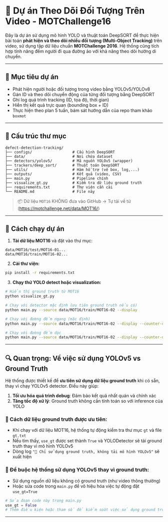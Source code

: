 # 🎯 Dự án Theo Dõi Đối Tượng Trên Video - MOTChallenge16

Đây là dự án sử dụng mô hình YOLO và thuật toán DeepSORT để thực hiện bài toán **phát hiện và theo dõi nhiều đối tượng (Multi-Object Tracking)** trên video, sử dụng tập dữ liệu chuẩn **MOTChallenge 2016**. Hệ thống cũng tích hợp tính năng đếm người đi qua đường ảo với khả năng theo dõi hướng di chuyển.

---

## 📌 Mục tiêu dự án

- Phát hiện người hoặc đối tượng trong video bằng YOLOv5/YOLOv8
- Gán ID và theo dõi chuyển động của từng đối tượng bằng DeepSORT
- Ghi log quá trình tracking (ID, tọa độ, thời gian)
- Hiển thị kết quả trực quan (bounding box + ID)
- Thực hiện theo plan 5 tuần, bám sát hướng dẫn của repo tham khảo `boxmot`

---

## 📁 Cấu trúc thư mục

```
defect-detection-tracking/
├── configs/                  # Cấu hình DeepSORT
├── data/                     # Nơi chứa dataset 
├── detectors/yolov5/         # Mã nguồn YOLOv5 (wrapper)
├── trackers/deep_sort/       # Thuật toán DeepSORT
├── utils/                    # Hàm hỗ trợ (vẽ box, log,...)
├── outputs/                  # Kết quả (video, CSV)
├── main.py                   # Pipeline chính
├── visualize_gt.py           # Kiểm tra dữ liệu ground truth
├── requirements.txt          # Thư viện cần cài
└── README.md                 # File này
```

> 📦 Dữ liệu `MOT16` KHÔNG đưa vào GitHub → Tự tải về từ (https://motchallenge.net/data/MOT16/)

---

## 🚀 Cách chạy dự án

1. **Tải dữ liệu MOT16** và đặt vào thư mục:
```
data/MOT16/test/MOT16-01...
data/MOT16/train/MOT16-02...
```

2. **Cài thư viện:**
```bash
pip install -r requirements.txt
```

3. **Chạy thử YOLO detect hoặc visualization:**
```bash
# Hiển thị ground truth từ MOT16
python visualize_gt.py

# Chạy với detector mặc định (ưu tiên ground truth nếu có)
python main.py --source data/MOT16/train/MOT16-02 --display

# Chạy với đường đếm ngang (mặc định)
python main.py --source data/MOT16/train/MOT16-02 --display --counter-direction horizontal --counter-line 0.5

# Chạy với đường đếm dọc
python main.py --source data/MOT16/train/MOT16-02 --display --counter-direction vertical --counter-line 0.1
```

---

## 🔍 Quan trọng: Về việc sử dụng YOLOv5 vs Ground Truth

Hệ thống được thiết kế để **ưu tiên sử dụng dữ liệu ground truth** khi có sẵn, thay vì chạy YOLOv5 detector. Điều này giúp:

1. **Tối ưu hóa quá trình debug**: Đảm bảo kết quả nhất quán và chính xác
2. **Tăng tốc độ xử lý**: Ground truth không cần tính toán so với inference của YOLO

### 🔄 Cách dữ liệu ground truth được ưu tiên:

- Khi chạy với dữ liệu MOT16, hệ thống tự động kiểm tra thư mục `gt` và file `gt.txt`
- Nếu tìm thấy, `use_gt` được set thành `True` và YOLODetector sẽ tải ground truth thay vì mô hình YOLOv5
- Dòng log `"📄 Chỉ sử dụng ground truth, không tải mô hình YOLOv5"` sẽ xuất hiện

### 🔧 Để buộc hệ thống sử dụng YOLOv5 thay vì ground truth:

- Sử dụng nguồn dữ liệu không có ground truth (như video thông thường)
- Hoặc sửa code trong `main.py` để vô hiệu hóa việc tự động đặt `use_gt=True`

```python
# Sửa đoạn code này trong main.py
use_gt = False
# Thêm điều kiện hoặc tham số để kiểm soát việc sử dụng ground truth
```

---
